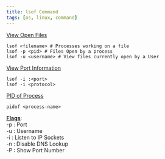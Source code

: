 ```yaml
---
title: lsof Command
tags: [os, linux, command]
---
```


<u>View Open Files</u>

````shell
lsof <filename> # Processes working on a file
lsof -p <pid> # Files Open by a process
lsof -u <username> # View files currently open by a User
````

<u>View Port Information</u>

````shell
lsof -i :<port>
lsof -i <protocol>
````

<u>PID of Process</u>

````shell
pidof <process-name>
````

**<u>Flags</u>**:  
-p : Port  
-u : Username  
-i : Listen to IP Sockets  
-n : Disable DNS Lookup  
-P : Show Port Number